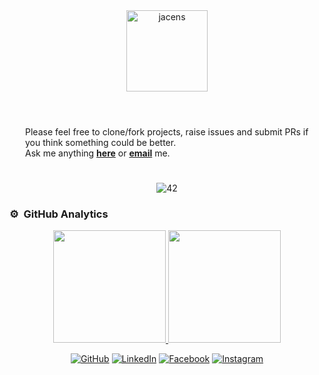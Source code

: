 <div align="center">
  <img height="130em" alt="jacens" src="https://user-images.githubusercontent.com/45235527/106356688-cf5c9380-6301-11eb-87e1-6b2ea6be3806.gif"/>
</div>

<p align="left" style="padding:25px">
<br>Please feel free to clone/fork projects, raise issues and submit PRs if you think something could be better. <br>
Ask me anything <a href="https://github.com/AcensJJ/AcensJJ/issues/new"><b>here</b></a> or <a href="mailto:jacens@student.42lyon.fr"><b>email</b></a> me.  <br>
</p>

<div align="center">
  <img alt="42" src="https://user-images.githubusercontent.com/45235527/106354618-6ec65a00-62f3-11eb-8688-ba9e0f4e77de.jpg"/>
</div>

### ⚙️ &nbsp;GitHub Analytics

<p align="center">
<a href="https://github.com/AcensJJ">
  <img height="180em" src="https://github-readme-stats-eight-theta.vercel.app/api?username=AcensJJ&show_icons=true&theme=algolia&include_all_commits=true&count_private=true"/>
  <img height="180em" src="https://github-readme-stats-eight-theta.vercel.app/api/top-langs/?username=AcensJJ&layout=compact&langs_count=8&theme=algolia"/>
</a>
</p>

<p align="center">
	<a href="https://github.com/sisodiya2421"><img src="https://img.icons8.com/bubbles/50/000000/github.png" alt="GitHub"/></a>
	<a href="https://www.linkedin.com/in/"><img src="https://img.icons8.com/bubbles/50/000000/linkedin.png" alt="LinkedIn"/></a>
	<a href="https://www.facebook.com/"><img src="https://img.icons8.com/bubbles/50/000000/facebook-new.png" alt="Facebook"/></a>
	<a href="https://www.instagram.com/"><img src="https://img.icons8.com/bubbles/50/000000/instagram.png" alt="Instagram"/></a>
</p>
